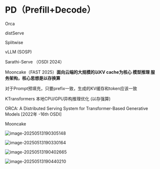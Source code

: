 # PD（Prefill+Decode）

Orca

distServe

Splitwise

vLLM (SOSP)

Sarathi-Serve （OSDI 2024）

Mooncake（FAST 2025）**面向云端的大规模的以KV cache为核心 模型推理 服务架构，核心思想是以存换算**

对于Prompt预填充，只要prefix一致，生成的KV缓存和token应该一致



KTransformers 本地CPU/GPU异构推理优化 (以存强算)







ORCA: A Distributed Serving System for Transformer-Based Generative Models [2022年 -16th OSDI]



Mooncake

![image-20250513190305148](C:\Users\wang\AppData\Roaming\Typora\typora-user-images\image-20250513190305148.png)



![image-20250513190330164](C:\Users\wang\AppData\Roaming\Typora\typora-user-images\image-20250513190330164.png)

![image-20250513190402665](C:\Users\wang\AppData\Roaming\Typora\typora-user-images\image-20250513190402665.png)

![image-20250513190440210](C:\Users\wang\AppData\Roaming\Typora\typora-user-images\image-20250513190440210.png)
